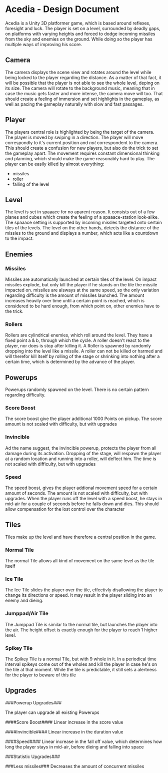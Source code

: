 Acedia - Design Document
======

Acedia is a Unity 3D platformer game, which is based around reflexes, foresight and luck. The player is set on a level, surrounded by deadly gaps, on platforms with varying heights and forced to dodge incoming missiles from the sky and enemies on the ground. While doing so the player has multiple ways of improving his score.



Camera
-----------

The camera displays the scene view and rotates around the level while being locked to the player regarding the distance. As a matter of that fact, it will be possible that the player is not able to see the whole level, deping on its size. The camera will rotate to the background music, meaning that in case the music gets faster and more intense, the camera move will too. That should create a feeling of immersion and set highlights in the gameplay, as well as pacing the gameplay naturally with slow and fast passages.

Player
---------
The players central role is highlighted by being the target of the camera. The player is moved by swiping in a direction. The player will move correspondly to it's current position and _not_ correspondent to the camera. This should create a confusion for new players, but also do the trick to set the gameplay apart. The movement requires constant dimensional thinking and planning, which should make the game reasonably hard to play. The player can be easily killed by almost everything:
- missiles
- roller
- falling of the level

Level
-------
The level is set in spaaace for no aparent reason. It consists out of a few planes and cubes which create the feeling of a spaaace-station look-alike. The spaaace setting is supported by incoming missles targeted onto certain tiles of the levels. The level on the other hands, detects the distance of the missles to the ground and displays a number, which acts like a countdown to the impact.

Enemies
------------

### Missiles ###
Missiles are automatically launched at certain tiles of the level. On impact missiles explode, but only kill the player if he stands on the tile the missile impacted on. missiles are alsways at the same speed, so the only variation regarding difficulty is the amount of missiles launched. The amount increases heavily over time until a certain point is reached, which is considered to be hard enough, from which point on, other enemies have to the trick.

### Rollers ###
Rollers are cylindrical enemies, which roll around the level. They have a fixed point a & b, through which the cycle. A roller doesn't react to the player, nor does is stop after killing it. A Roller is spawned by randomly dropping into the level like a missile. A roller can not be killed or harmed and will therefor kill itself by rolling of the stage or shrinking into nothing after a certain time, which is determined by the advance of the player.


## Powerups ##

Powerups randomly spawned on the level. There is no certain pattern regarding difficulty.

### Score Boost ###
The score boost give the player additional 1000 Points on pickup. The score amount is not scaled with difficulty, but with upgrades

### Invincible ###
Ad the name suggest, the invincible powerup, protects the player from all damage during its activation. Dropping of the stage, will respawn the player at a random location and running into a roller, will deflect him. The time is not scaled with difficulty, but with upgrades

### Speed ###
The speed boost, gives the player addional movement speed for a certain amount of seconds. The amount is not scaled with difficulty, but with upgrades. When the player runs off the level with a speed boost, he stays in mid-air for a couple of seconds before he falls down and dies. This should allow compensation for the lost control over the character

## Tiles ##

Tiles make up the level and have therefore a central position in the game. 

### Normal Tile ### 
The normal Tile allows all kind of movement on the same level as the tile itself

### Ice Tile ###
The Ice Tile slides the player over the tile, effectivly disallowing the player to change its directions or speed. It may result in the player sliding into an enemy and dieing.

### Jumppad/Air Tile ###
The Jumppad Tile is similar to the normal tile, but launches the player into the air. The height offset is exactly enough for the player to reach 1 higher level. 

### Spikey Tile ###
The Spikey Tile is a normal Tile, but with 9 whole in it. In a periodical time interval spikeys come out of the wholes and kill the player in case he's on the tile at that moment. While the tile is predictable, it still sets a alertness for the player to beware of this tile


## Upgrades ##

###Powerup Upgrades###

The player can upgrade all existing Powerups

####Score Boost####
Linear increase in the score value

####Invincible####
Linear increase in the duration value

####Speed####
Linear increase in the fall off value, which determines how long the player stays in mid-air, before dieing and falling into space

###Statistic Upgrades###

###Less missiles###
Decreases the amount of concurrent missiles
